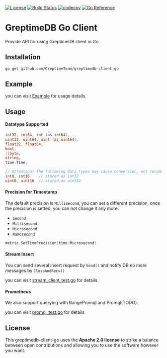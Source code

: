 [![License](https://img.shields.io/badge/License-Apache%202.0-blue.svg)](https://github.com/GreptimeTeam/greptimedb-client-go/blob/main/LICENSE)
[![Build Status](https://github.com/greptimeteam/greptimedb-client-go/actions/workflows/ci.yml/badge.svg)](https://github.com/GreptimeTeam/greptimedb-client-go/blob/main/.github/workflows/ci.yml)
[![codecov](https://codecov.io/gh/GreptimeTeam/greptimedb-client-go/branch/main/graph/badge.svg?token=76KIKITADQ)](https://codecov.io/gh/GreptimeTeam/greptimedb-client-go)
[![Go Reference](https://pkg.go.dev/badge/github.com/GreptimeTeam/greptimedb-client-go.svg)](https://pkg.go.dev/github.com/GreptimeTeam/greptimedb-client-go)
# GreptimeDB Go Client

Provide API for using GreptimeDB client in Go.

## Installation

```sh
go get github.com/GreptimeTeam/greptimedb-client-go
```

## Example

you can visit [Example][example] for usage details.

## Usage

#### Datatype Supported
```go
int32, int64, int (as int64),
uint32, uint64, uint (as uint64),
float32, float64,
bool,
[]byte,
string,
time.Time,
```

```go
// Attention! The following data types may cause conversion, not recommended.
int8, int16    // stored as int32
uint8, uint16  // stored as uint32
```

#### Precision for Timestamp

The default precision is `Millisecond`, you can set a different precision,
once the precision is setted, you can not change it any more.

- `Second`
- `Millisecond`
- `Microsecond`
- `Nanosecond`

```go
metric.SetTimePrecision(time.Microsecond)
```

#### Stream Insert

You can send several insert request by `Send()` and notify DB no more messages by `CloseAndRecv()`

you can visit [stream_client_test.go](stream_client_test.go) for details

#### Prometheus

We also support querying with RangePromql and Promql(TODO).

you can visit [promql_test.go](promql_test.go) for details

## License

This greptimedb-client-go uses the __Apache 2.0 license__ to strike a balance
between open contributions and allowing you to use the software however you want.

<!-- links -->
[example]: https://pkg.go.dev/github.com/GreptimeTeam/greptimedb-client-go#example-package
